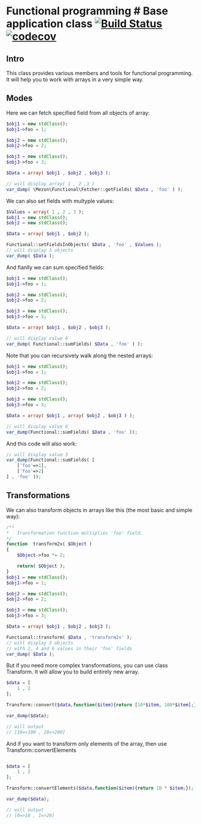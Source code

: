 # Functional programming # Base application class [![Build Status](https://travis-ci.com/alexdodonov/mezon-functional.svg?branch=master)](https://travis-ci.com/alexdodonov/mezon-functional) [![codecov](https://codecov.io/gh/alexdodonov/mezon-functional/branch/master/graph/badge.svg)](https://codecov.io/gh/alexdodonov/mezon-functional)

## Intro

This class provides various members and tools for functional programming. It will help you to work with arrays in a very simple way.

## Modes

Here we can fetch specified field from all objects of array:

```PHP
$obj1 = new stdClass();
$obj1->foo = 1;

$obj2 = new stdClass();
$obj2->foo = 2;

$obj3 = new stdClass();
$obj3->foo = 3;

$Data = array( $obj1 , $obj2 , $obj3 );

// will display array( 1 , 2 ,3 )
var_dump( \Mezon\Functional\Fetcher::getFields( $Data , 'foo' ) );
```

We can also set fields with multyple values:

```PHP
$Values = array( 1 , 2 , 3 );
$obj1 = new stdClass();
$obj2 = new stdClass();

$Data = array( $obj1 , $obj2 );

Functional::setFieldsInObjects( $Data , 'foo' , $Values );
// will display 3 objects
var_dump( $Data );
```

And fianlly we can sum specified fields:

```PHP
$obj1 = new stdClass();
$obj1->foo = 1;

$obj2 = new stdClass();
$obj2->foo = 2;

$obj3 = new stdClass();
$obj3->foo = 3;

$Data = array( $obj1 , $obj2 , $obj3 );

// will display value 6
var_dump( Functional::sumFields( $Data , 'foo' ) );
```

Note that you can recursively walk along the nested arrays:

```PHP
$obj1 = new stdClass();
$obj1->foo = 1;

$obj2 = new stdClass();
$obj2->foo = 2;

$obj3 = new stdClass();
$obj3->foo = 3;

$Data = array( $obj1 , array( $obj2 , $obj3 ) );

// will display value 6
var_dump(Functional::sumFields( $Data , 'foo' ));
```

And this code will also work:

```php
// will display value 3
var_dump(Functional::sumFields( [
    ['foo'=>1],
    ['foo'=>2]
] , 'foo' ));
```

## Transformations

We can also transform objects in arrays like this (the most basic and simple way):

```PHP
/**
*   Transformation function multiplies 'foo' field.
*/
function  transform2x( $Object )
{
    $Object->foo *= 2;

    return( $Object );
}
$obj1 = new stdClass();
$obj1->foo = 1;

$obj2 = new stdClass();
$obj2->foo = 2;

$obj3 = new stdClass();
$obj3->foo = 3;

$Data = array( $obj1 , $obj2 , $obj3 );

Functional::transform( $Data , 'transform2x' );
// will display 3 objects
// with 2, 4 and 6 values in their 'foo' fields
var_dump( $Data );
```

But if you need more complex transformations, you can use class Transform. It will allow you to build entirely new array.

```PHP
$data = [
	1 , 2
];

Transform::convert($data,function($item){return [10*$item, 100*$item];});

var_dump($data);

// will output
// [10=>100 , 20=>200]
```

And if you want to transform only elements of the array, then use Transform::convertElements

```php

$data = [
	1 , 2
];

Transform::convertElements($data,function($item){return 10 * $item;});

var_dump($data);

// will output
// [0=>10 , 1=>20]
```